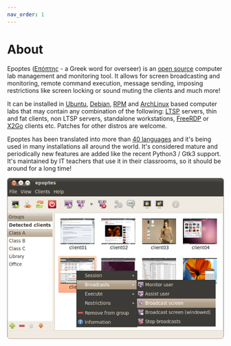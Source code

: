 ```yaml
---
nav_order: 1
---
```


# About

Epoptes ([Επόπτης](epoptes.mp3) - a Greek word for overseer) is an [open source](https://gplv3.fsf.org) computer lab management and monitoring tool. It allows for screen broadcasting and monitoring, remote command execution, message sending, imposing restrictions like screen locking or sound muting the clients and much more!

It can be installed in [Ubuntu](https://packages.ubuntu.com/epoptes), [Debian](https://packages.debian.org/epoptes), [RPM](https://github.com/epoptes/epoptes/releases) and [ArchLinux](https://aur.archlinux.org/pkgbase/epoptes-client) based computer labs that may contain any combination of the following: [LTSP](https://ltsp.org) servers, thin and fat clients, non LTSP servers, standalone workstations, [FreeRDP](https://www.freerdp.com/) or [X2Go](https://wiki.x2go.org) clients etc. Patches for other distros are welcome.

Epoptes has been translated into more than [40 languages](https://translations.launchpad.net/epoptes) and it's being used in many installations all around the world. It's considered mature and periodically new features are added like the recent Python3 / Gtk3 support. It's maintained by IT teachers that use it in their classrooms, so it should be around for a long time!

![Main window](epoptes.png)
